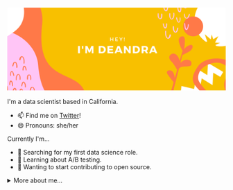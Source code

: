 <!-- ![hero](hero-1.png) -->
![hero](hero-2.png)

I'm a data scientist based in California.
- 📫 Find me on [Twitter](https://twitter.com/data_deandra)!
- 😄 Pronouns: she/her

Currently I'm...
- 🔭 Searching for my first data science role.
- 📙 Learning about A/B testing.
- 👾 Wanting to start contributing to open source.

<details>
<summary>More about me...</summary>

</details>